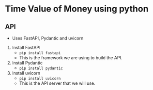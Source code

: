 # Time Value of Money using python


## API
- Uses FastAPI, Pydantic and uvicorn
1. Install FastAPI
    - `pip install fastapi`
    - This is the framework we are using to build the API.
2. Install Pydantic
    -  `pip install pydantic`
3. Install uvicorn
    - `pip install uvicorn`
    - This is the API server that we will use.